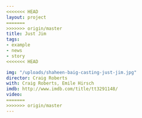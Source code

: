 ```yaml
---
<<<<<<< HEAD
layout: project
=======
>>>>>>> origin/master
title: Just Jim
tags:
- example
- news
- story
<<<<<<< HEAD

img: "/uploads/shaheen-baig-casting-just-jim.jpg"
director: Craig Roberts
with: Craig Roberts, Emile Hirsch
imdb: http://www.imdb.com/title/tt3291148/
video: 
=======
>>>>>>> origin/master
---
```



